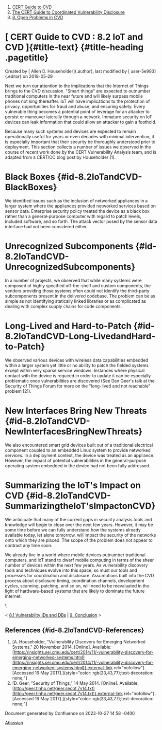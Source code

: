 



1.  [CERT Guide to CVD](index.html)
2.  [The CERT Guide to Coordinated Vulnerability
    Disclosure](The-CERT-Guide-to-Coordinated-Vulnerability-Disclosure_47677443.html)
3.  [8. Open Problems in CVD](8.-Open-Problems-in-CVD_47677496.html)


# [ CERT Guide to CVD : 8.2 IoT and CVD ]{#title-text} {#title-heading .pagetitle}




Created by [ Allen D. Householder]{.author}, last modified by [
user-5e993]{.editor} on 2019-05-29



Next we turn our attention to the implications that the Internet of
Things brings to the CVD discussion. \"Smart things\" are expected to
outnumber traditional computers in the near future and will likely
surpass mobile phones not long thereafter. IoT will have implications to
the protection of privacy, opportunities for fraud and abuse, and
ensuring safety. Every vulnerable thing becomes a potential point of
leverage for an attacker to persist or maneuver laterally through a
network. Immature security on IoT devices can leak information that
could allow an attacker to gain a foothold.

Because many such systems and devices are expected to remain
operationally useful for years or even decades with minimal
intervention, it is especially important that their security be
thoroughly understood prior to deployment. This section collects a
number of issues we observed in the course of recent work done by the
CERT Vulnerability Analysis team, and is adapted from a CERT/CC blog
post by Householder \[1\].

# Black Boxes {#id-8.2IoTandCVD-BlackBoxes}

We identified issues such as the inclusion of networked appliances in a
larger system where the appliances provided networked services based on
sensor data. Enterprise security policy treated the device as a black
box rather than a general-purpose computer with regard to patch levels,
included software, and so forth. The attack vector posed by the sensor
data interface had not been considered either.

# Unrecognized Subcomponents {#id-8.2IoTandCVD-UnrecognizedSubcomponents}

In a number of projects, we observed that while many systems were
composed of highly specified off-the-shelf and custom components, the
vendors providing those systems often could not identify the third-party
subcomponents present in the delivered codebase. The problem can be as
simple as not identifying statically linked libraries or as complicated
as dealing with complex supply chains for code components.

# Long-Lived and Hard-to-Patch {#id-8.2IoTandCVD-Long-LivedandHard-to-Patch}

We observed various devices with wireless data capabilities embedded
within a larger system yet little or no ability to patch the fielded
systems except within very sparse service windows. Instances where
physical contact with the device is required in order to update it can
be especially problematic once vulnerabilities are discovered (See Dan
Geer\'s talk at the Security of Things Forum for more on the
\"long-lived and not reachable\" problem \[2\]).

# New Interfaces Bring New Threats {#id-8.2IoTandCVD-NewInterfacesBringNewThreats}

We also encountered smart grid devices built out of a traditional
electrical component coupled to an embedded Linux system to provide
networked services. In a deployment context, the device was treated as
an appliance. However, the impact of potential vulnerabilities in the
general-purpose operating system embedded in the device had not been
fully addressed.

# Summarizing the IoT\'s Impact on CVD {#id-8.2IoTandCVD-SummarizingtheIoT'sImpactonCVD}

We anticipate that many of the current gaps in security analysis tools
and knowledge will begin to close over the next few years. However, it
may be some time before we can fully understand how the systems already
available today, let alone tomorrow, will impact the security of the
networks onto which they are placed. The scope of the problem does not
appear to contract any time soon.

We already live in a world where mobile devices outnumber traditional
computers, and IoT stand to dwarf mobile computing in terms of the sheer
number of devices within the next few years. As vulnerability discovery
tools and techniques evolve into this space, so must our tools and
processes for coordination and disclosure. Assumptions built into the
CVD process about disclosure timing, coordination channels, development
cycles, scanning, patching, and so on, will need to be reevaluated in
the light of hardware-based systems that are likely to dominate the
future internet.

\



\< [8.1 Vulnerability IDs and
DBs](8.1-Vulnerability-IDs-and-DBs_47677497.html) \| [9.
Conclusion](9.-Conclusion_47677499.html) \>



## References {#id-8.2IoTandCVD-References}

1.  [A. Householder, \"Vulnerability Discovery for Emerging Networked
    Systems,\" 20 November 2014. \[Online\]. Available:
    [https://insights.sei.cmu.edu/cert/2014/11/-vulnerability-discovery-for-emerging-networked-systems.html](https://insights.sei.cmu.edu/cert/2014/11/-vulnerability-discovery-for-emerging-networked-systems.html){.external-link
    rel="nofollow"}. \[Accessed 16 May
    2017\].]{style="color: rgb(23,43,77);text-decoration: none;"}
2.  [D. Geer, \"Security of Things,\" 14 May 2014. \[Online\].
    Available:
    [http://geer.tinho.net/geer.secot.7v14.txt](http://geer.tinho.net/geer.secot.7v14.txt){.external-link
    rel="nofollow"}. \[Accessed 16 May
    2017\].]{style="color: rgb(23,43,77);text-decoration: none;"}






Document generated by Confluence on 2023-10-27 14:58 -0400


[Atlassian](https://www.atlassian.com/)




